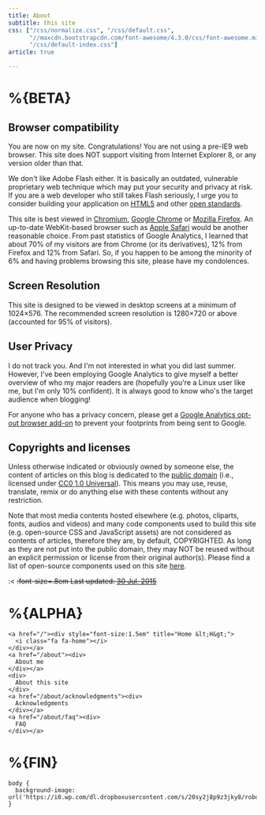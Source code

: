 ```yaml
---
title: About
subtitle: this site
css: ["/css/normalize.css", "/css/default.css",
      "//maxcdn.bootstrapcdn.com/font-awesome/4.3.0/css/font-awesome.min.css",
      "/css/default-index.css"]
article: true

---
```


# %{BETA}

## Browser compatibility

You are now on my site. Congratulations! You are not using a pre-IE9 web browser. This site does NOT support visiting from Internet Explorer 8, or any version older than that.

We don't like Adobe Flash either. It is basically an outdated, vulnerable proprietary web technique which may put your security and privacy at risk. If you are a web developer who still takes Flash seriously, I urge you to consider building your application on [HTML5](https://en.wikipedia.org/wiki/HTML5) and other [open standards](http://www.w3.org/standards/).

This site is best viewed in [Chromium](https://www.chromium.org/Home), [Google Chrome](https://www.google.com/chrome/browser/desktop/index.html) or [Mozilla Firefox](https://www.mozilla.org/en-US/firefox/new/). An up-to-date WebKit-based browser such as [Apple Safari](https://www.apple.com/safari/) would be another reasonable choice. From past statistics of Google Analytics, I learned that about 70% of my visitors are from Chrome (or its derivatives), 12% from Firefox and 12% from Safari. So, if you happen to be among the minority of 6% and having problems browsing this site, please have my condolences.

## Screen Resolution

This site is designed to be viewed in desktop screens at a minimum of 1024×576. The recommended screen resolution is 1280×720 or above (accounted for 95% of visitors).

## User Privacy

I do not track you. And I'm not interested in what you did last summer. However, I've been employing Google Analytics to give myself a better overview of who my major readers are (hopefully you're a Linux user like me, but I'm only 10% confident). It is always good to know who's the target audience when blogging!

For anyone who has a privacy concern, please get a [Google Analytics opt-out browser add-on](https://tools.google.com/dlpage/gaoptout) to prevent your footprints from being sent to Google.

## Copyrights and licenses

Unless otherwise indicated or obviously owned by someone else, the content of articles on this blog is dedicated to the [public domain](https://en.wikipedia.org/wiki/Public_domain) (i.e., licensed under [CC0 1.0 Universal](http://creativecommons.org/publicdomain/zero/1.0/)). This means you may use, reuse, translate, remix or do anything else with these contents without any restriction.

Note that most media contents hosted elsewhere (e.g. photos, cliparts, fonts, audios and videos) and many code components used to build this site (e.g. open-source CSS and JavaScript assets) are not considered as contents of articles, therefore they are, by default, COPYRIGHTED. As long as they are not put into the public domain, they may NOT be reused without an explicit permission or license from their original author(s). Please find a list of open-source components used on this site [here](/about/acknowledgments#open-source).

:<
~~:font-size=.8em Last updated: [30 Jul, 2015](/about/site)~~

# %{ALPHA}

```:html
<a href="/"><div style="font-size:1.5em" title="Home &lt;H&gt;">
  <i class="fa fa-home"></i>
</div></a>
<a href="/about"><div>
  About me
</div></a>
<div>
  About this site
</div>
<a href="/about/acknowledgments"><div>
  Acknowledgments
</div></a>
<a href="/about/faq"><div>
  FAQ
</div></a>
```

# %{FIN}

<!-- initialize page-wide style -->
```:css
body {
  background-image: url('https://i0.wp.com/dl.dropboxusercontent.com/s/20sy2j8p9z3jky8/robot%2Bqr_b.png');
}
```
